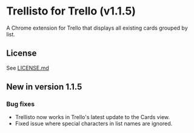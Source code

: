 # Trellisto for Trello (v1.1.5)

A Chrome extension for Trello that displays all existing cards grouped by list.

## License

See [LICENSE.md](LICENSE.md)

## New in version 1.1.5

### Bug fixes

* Trellisto now works in Trello's latest update to the Cards view.
* Fixed issue where special characters in list names are ignored.